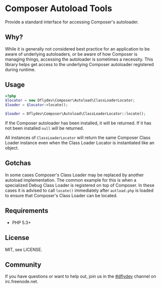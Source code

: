 Composer Autoload Tools
=======================

Provide a standard interface for accessing Composer's autoloader.


Why?
----

While it is generally not considered best practice for an application
to be aware of underlying autoloaders, or be aware of how Composer
is managing things, accessing the autoloader is sometimes a
necessity. This library helps get access to the underlying Composer
autoloader registered during runtime.


Usage
-----

```php
<?php
$locator = new Dflydev\Composer\Autoload\ClassLoaderLocator;
$loader = $locator->locate();

$loader = Dflydev\Composer\Autoload\ClassLoaderLocator::locate();
```

If the Composer autoloader has been installed, it will be returned.
If it has not been installed `null` will be returned.

All instances of `ClassLoaderLocator` will return the same Composer
Class Loader instance even when the Class Loader Locator is instantiated
like an object.


Gotchas
-------

In some cases Composer's Class Loader may be replaced by another
autoload implementation. The common example for this is when a
specialized Debug Class Loader is registered on top of Composer.
In these cases it is advised to call `locate()` immediately after
`autload.php` is loaded to ensure that Composer's Class Loader can
be located.


Requirements
------------

 * PHP 5.3+


License
-------

MIT, see LICENSE.


Community
---------

If you have questions or want to help out, join us in the
[#dflydev](irc://irc.freenode.net/#dflydev) channel on irc.freenode.net.
